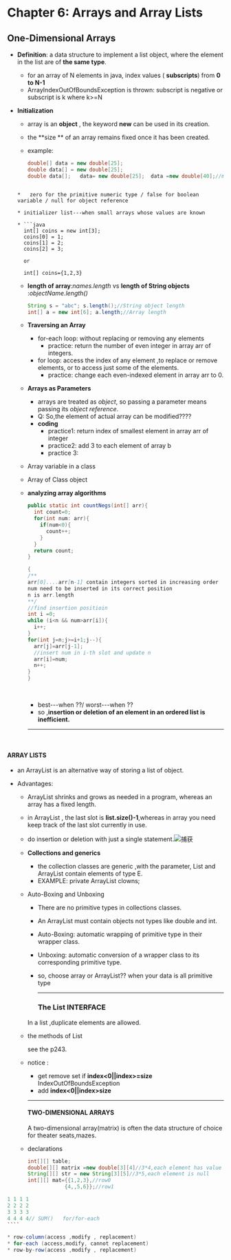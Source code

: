 # Chapter 6: Arrays and Array Lists 

## One-Dimensional Arrays

* **Definition**:  a data structure to implement a list object, where the element in the list are of **the same type**.

  * for an array of N elements in java, index values ( **subscripts**) from **0 to N-1**
  * ArrayIndexOutOfBoundsException is thrown: subscript is negative or subscript is k where k>=N

* **Initialization**

  * array is an **object** , the keyword **new** can be used in its creation.

  * the **size ** of an array remains fixed once it has been created.

  * example:

    ```java
    double[] data = new double[25];
    double data[] = new double[25];
    double data[];   data= new double[25];  data =new double[40];//memory allocated for previous data array is recycled.
    ```
  ```

  *   zero for the primitive numeric type / false for boolean variable / null for object reference

  * initializer list---when small arrays whose values are known

  * ```java
    int[] coins = new int[3];
    coins[0] = 1;
    coins[1] = 2;
    coins[2] = 3;

    or

    int[] coins={1,2,3}
  ```

  * **length of array**:*names.length*  vs **length of String objects** :*objectName.length()*

    ```java
    String s = "abc"; s.length();//String object length
    int[] a = new int[6]; a.length;//Array length
    ```

  * **Traversing an Array**

    * for-each loop: without replacing or removing any elements  
      * practice: return the number of even integer in array arr of integers.
    * for loop: access the index of any element ,to replace or remove elements, or to access just some of the elements.
      * practice: change each even-indexed element in array arr to 0.

  * **Arrays as Parameters**

    * arrays are treated as *object*, so passing a parameter means passing its *object reference*.
    * Q: So,the element of actual array can be modified????
    * **coding**
      * practice1: return index of smallest element in array arr of integer
      * practice2: add 3 to each element of array b
      * practice 3: 

  * Array variable in a class

  * Array of Class object

  * **analyzing array algorithms**

    ```java
    public static int countNegs(int[] arr){
      int count=0;
      for(int num: arr){
        if(num<0){
          count++;
        }
      }
      return count;
    }
    ```

    ```java
    {
    /** 
    arr[0]....arr[n-1] contain integers sorted in increasing order
    num need to be inserted in its correct position
    n is arr.length
    **/
    //find insertion positioin
    int i =0;
    while (i<n && num>arr[i]){
      i++;
    }
    for(int j=n;j>=i+1;j--){
      arr[j]=arr[j-1];
      //insert num in i-th slot and update n
      arr[i]=num;
      n++;
    }
    }
    ```

    ​

    * best---when ??/  worst---when ??
    * so ,**insertion or deletion of an element in an ordered list is inefficient.**

    ---

    ​

#### ARRAY LISTS

* an ArrayList is an alternative way of storing a list of object.

* Advantages:

  * ArrayList shrinks and grows as needed in a program, whereas  an array has a fixed length.

  * in ArrayList , the last slot is **list.size()-1**,whereas in array you need keep track of the last slot currently in use.

  * do insertion or deletion with just a single statement.![捕获](B:\pangpang\AP\chapter4\捕获.PNG)

  * **Collections and generics**

    * the collection classes are generic ,with the parameter, List<E> and ArrayList<E> contain elements of type E.
    * EXAMPLE: private ArrayList<Clown> clowns;

  * Auto-Boxing and Unboxing

    * There are no primitive types in collections classes. 

    * An ArrayList must contain objects not types like double and int.

    * Auto-Boxing: automatic wrapping of primitive type in their wrapper class.

    * Unboxing: automatic conversion of a wrapper class to its corresponding primitive type.

    * so, choose array or ArrayList?? when your data is all primitive type

      ---

      ### The List<E> INTERFACE

    In  a list ,duplicate elements are allowed.

  * the methods of List<E>

    see the p243.

  * notice :

    * get remove set   if **index<0||index>=size** IndexOutOfBoundsException
    * add  **index<0||index>size**

    ---

    #### TWO-DIMENSIONAL ARRAYS

    A two-dimensional array(matrix) is often the data structure of choice for theater seats,mazes.

  * declarations

    ````java
    int[][] table;
    double[][] matrix =new double[3][4]//3*4,each element has value 0.0
    String[][] str = new String[3][5]//3*5,each element is null
    int[][] mat={{1,2,3},//row0
    			{4,,5,6}};//row1
    ````


```java
1 1 1 1
2 2 2 2
3 3 3 3
4 4 4 4// SUM()   for/for-each
​````

* row-column(access ,modify , replacement)
* for-each (access,modify, cannot replacement)
* row-by-row(access ,modify , replacement)
```